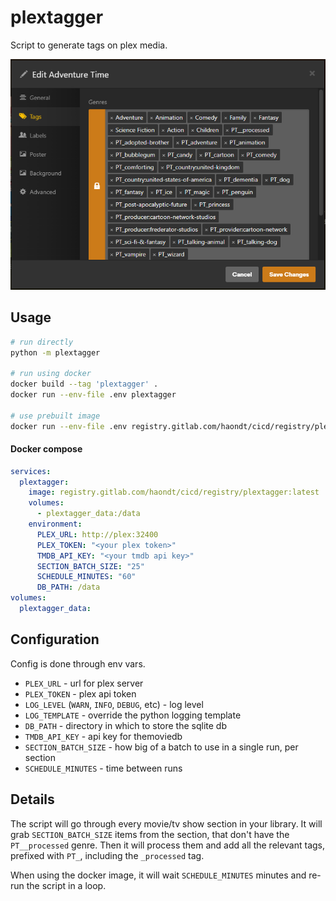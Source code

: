 # plextagger

Script to generate tags on plex media.

![](./screenshot.png)

## Usage


```sh
# run directly
python -m plextagger

# run using docker
docker build --tag 'plextagger' .
docker run --env-file .env plextagger

# use prebuilt image
docker run --env-file .env registry.gitlab.com/haondt/cicd/registry/plextagger:latest
```

#### Docker compose

```yml
services:
  plextagger:
    image: registry.gitlab.com/haondt/cicd/registry/plextagger:latest
    volumes:
      - plextagger_data:/data
    environment:
      PLEX_URL: http://plex:32400
      PLEX_TOKEN: "<your plex token>"
      TMDB_API_KEY: "<your tmdb api key>"
      SECTION_BATCH_SIZE: "25"
      SCHEDULE_MINUTES: "60"
      DB_PATH: /data
volumes:
  plextagger_data:
```

## Configuration

Config is done through env vars.

- `PLEX_URL` - url for plex server
- `PLEX_TOKEN` - plex api token
- `LOG_LEVEL` (`WARN`, `INFO`, `DEBUG`, etc) - log level
- `LOG_TEMPLATE` - override the python logging template
- `DB_PATH` - directory in which to store the sqlite db
- `TMDB_API_KEY` - api key for themoviedb
- `SECTION_BATCH_SIZE` - how big of a batch to use in a single run, per section
- `SCHEDULE_MINUTES` - time between runs

## Details

The script will go through every movie/tv show section in your library. It will grab `SECTION_BATCH_SIZE` items from the section, that don't have the `PT__processed` genre. Then it will process them and add all the relevant tags, prefixed with `PT_`, including the `_processed` tag.

When using the docker image, it will wait `SCHEDULE_MINUTES` minutes and re-run the script in a loop.